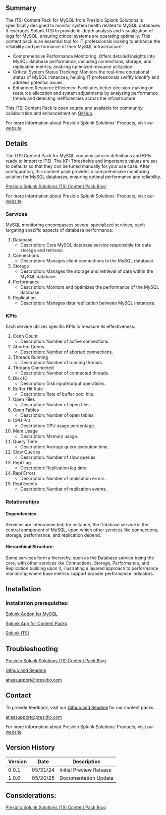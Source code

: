 ## Summary
The ITSI Content Pack for MySQL from Presidio Splunk Solutions is specifically designed to monitor system health related to MySQL databases. It leverages Splunk ITSI to provide in-depth analysis and visualization of logs for MySQL, ensuring critical systems are operating optimally. This content pack is an essential tool for IT professionals looking to enhance the reliability and performance of their MySQL infrastructure.

* Comprehensive Performance Monitoring: Offers detailed insights into MySQL database performance, including connections, storage, and replication metrics, enabling optimized resource utilization.
* Critical System Status Tracking: Monitors the real-time operational status of MySQL instances, helping IT professionals swiftly identify and address potential issues.
* Enhanced Resource Efficiency: Facilitates better decision-making on resource allocation and system adjustments by analyzing performance trends and detecting inefficiencies across the infrastructure.

This ITSI Content Pack is open source and available for community collaboration and enhancement on [GitHub](https://www.github.com/kinneygroup).

For more information about Presidio Splunk Solutions' Products, visit our [website](https://atlas.presidio.com)

## Details
The ITSI Content Pack for MySQL contains service definitions and KPIs ready to import to ITSI. The KPI Thresholds and importance values are set to defaults so that they can be tuned manually for your use case. After configuration, this content pack provides a comprehensive monitoring solution for MySQL databases, ensuring optimal performance and reliability.

[Presidio Splunk Solutions ITSI Content Pack Blog](https://kinneygroup.com/blog/installing-itsi-content-packs/)

For more information about Presidio Splunk Solutions' Products, visit our [website](https://atlas.presidio.com)

### Services
MySQL monitoring encompasses several specialized services, each targeting specific aspects of database performance:

1. Database
    * Description: Core MySQL database service responsible for data storage and retrieval.
2. Connections
    * Description: Manages client connections to the MySQL database.
3. Storage
    * Description: Manages the storage and retrieval of data within the MySQL database.
4. Performance
    * Description: Monitors and optimizes the performance of the MySQL database.
5. Replication
    * Description: Manages data replication between MySQL instances.

### KPIs
Each service utilizes specific KPIs to measure its effectiveness:

1. Conn Count
    * Description: Number of active connections.
2. Aborted Conns
    * Description: Number of aborted connections.
3. Threads Running
    * Description: Number of running threads.
4. Threads Connected
    * Description: Number of connected threads.
5. Disk IO
    * Description: Disk input/output operations.
6. Buffer Hit Rate
    * Description: Rate of buffer pool hits.
7. Open Files
    * Description: Number of open files.
8. Open Tables
    * Description: Number of open tables.
9. CPU Pct
    * Description: CPU usage percentage.
10. Mem Usage
    * Description: Memory usage.
11. Query Time
    * Description: Average query execution time.
12. Slow Queries
    * Description: Number of slow queries.
13. Repl Lag
    * Description: Replication lag time.
14. Repl Errors
    * Description: Number of replication errors.
15. Repl Events
    * Description: Number of replication events.

### Relationships
#### Dependencies: 
Services are interconnected; for instance, the Database service is the central component of MySQL, upon which other services like connections, storage, performance, and replication depend.

#### Hierarchical Structure: 
Some services form a hierarchy, such as the Database service being the core, with other services like Connections, Storage, Performance, and Replication building upon it, illustrating a layered approach to performance monitoring where base metrics support broader performance indicators.

## Installation

### Installation prerequisites:

[Splunk Addon for MySQL](https://splunkbase.splunk.com)

[Splunk App for Content Packs](https://splunkbase.splunk.com/app/5391)

[Splunk ITSI](https://www.splunk.com/en_us/products/it-service-intelligence.html)

## Troubleshooting

[Presidio Splunk Solutions ITSI Content Pack Blog](https://kinneygroup.com/blog/installing-itsi-content-packs/)

[Github and Readme](https://www.github.com/kinneygroup)

atlassupport@presidio.com

## Contact

To provide feedback, visit our [Github and Readme](https://www.github.com/kinneygroup) for our content packs.

atlassupport@presidio.com

For more information about Presidio Splunk Solutions' Products, visit our [website](https://atlas.presidio.com)

## Version History

| Version | Date  | Description                |
|---------|-------|----------------------------|
| 0.0.1   | 05/31/24 | Initial Preview Release    |
| 1.0.0   | 05/20/25 | Documentation Update |

## Considerations:

[Presidio Splunk Solutions ITSI Content Pack Blog](https://kinneygroup.com/blog/installing-itsi-content-packs/)
